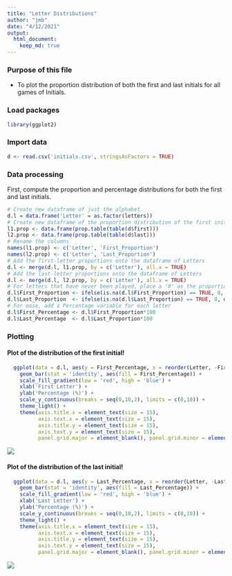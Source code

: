 ```yaml
---
title: "Letter Distributions"
author: "jmb"
date: "4/12/2021"
output: 
  html_document:
    keep_md: true
---
```


### Purpose of this file
- To plot the proportion distribution of both the first and last initials for all games of Initials.



### Load packages

```r
library(ggplot2)
```

### Import data

```r
d <- read.csv('initials.csv', stringsAsFactors = TRUE)
```

### Data processing

First, compute the proportion and percentage distributions for both the first and last initials.


```r
# Create new dataframe of just the alphabet
d.l = data.frame('Letter' = as.factor(letters))
# Create new dataframe of the proportion distribution of the first initial and last initial
l1.prop <- data.frame(prop.table(table(d$first)))
l2.prop <- data.frame(prop.table(table(d$last)))
# Rename the columns
names(l1.prop) <- c('Letter', 'First_Proportion')
names(l2.prop) <- c('Letter', 'Last_Proportion')
# Add the first-letter proportions onto the dataframe of Letters
d.l <- merge(d.l, l1.prop, by = c('Letter'), all.x = TRUE)
# Add the last-letter proportions onto the dataframe of Letters
d.l <- merge(d.l, l2.prop, by = c('Letter'), all.x = TRUE)
# For letters that have never been played, place a '0' as the proportion
d.l$First_Proportion <- ifelse(is.na(d.l$First_Proportion) == TRUE, 0, d.l$First_Proportion)
d.l$Last_Proportion  <- ifelse(is.na(d.l$Last_Proportion) == TRUE, 0, d.l$Last_Proportion)
# For ease, add a Percentage variable for each letter
d.l$First_Percentage <- d.l$First_Proportion*100
d.l$Last_Percentage  <- d.l$Last_Proportion*100
```

### Plotting

#### Plot of the distribution of the first initial!


```r
  ggplot(data = d.l, aes(y = First_Percentage, x = reorder(Letter, -First_Percentage))) +
    geom_bar(stat = 'identity', aes(fill = First_Percentage)) +
    scale_fill_gradient(low = 'red', high = 'blue') +
    xlab('First Letter') +
    ylab('Percentage (%)') +
    scale_y_continuous(breaks = seq(0,10,2), limits = c(0,10)) +
    theme_light() +
    theme(axis.title.x = element_text(size = 15),
          axis.text.x = element_text(size = 15),
          axis.title.y = element_text(size = 15),
          axis.text.y = element_text(size = 15),
          panel.grid.major = element_blank(), panel.grid.minor = element_blank())
```

![](letter-distributions_files/figure-html/unnamed-chunk-4-1.png)<!-- -->

#### Plot of the distribution of the last initial!


```r
  ggplot(data = d.l, aes(y = Last_Percentage, x = reorder(Letter, -Last_Percentage))) +
    geom_bar(stat = 'identity', aes(fill = Last_Percentage)) +
    scale_fill_gradient(low = 'red', high = 'blue') +
    xlab('Last Letter') +
    ylab('Percentage (%)') +
    scale_y_continuous(breaks = seq(0,10,2), limits = c(0,10)) +
    theme_light() +
    theme(axis.title.x = element_text(size = 15),
          axis.text.x = element_text(size = 15),
          axis.title.y = element_text(size = 15),
          axis.text.y = element_text(size = 15),
          panel.grid.major = element_blank(), panel.grid.minor = element_blank())
```

![](letter-distributions_files/figure-html/unnamed-chunk-5-1.png)<!-- -->
